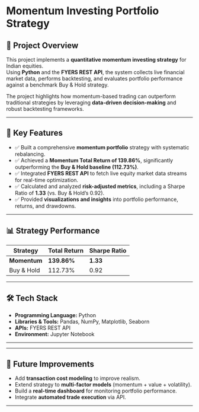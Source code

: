 # Momentum Investing Portfolio Strategy  

## 📖 Project Overview  
This project implements a **quantitative momentum investing strategy** for Indian equities.  
Using **Python** and the **FYERS REST API**, the system collects live financial market data, performs backtesting, and evaluates portfolio performance against a benchmark Buy & Hold strategy.  

The project highlights how momentum-based trading can outperform traditional strategies by leveraging **data-driven decision-making** and robust backtesting frameworks.  

---

## 🚀 Key Features  
- ✅ Built a comprehensive **momentum portfolio** strategy with systematic rebalancing.  
- ✅ Achieved a **Momentum Total Return of 139.86%**, significantly outperforming the **Buy & Hold baseline (112.73%)**.  
- ✅ Integrated **FYERS REST API** to fetch live equity market data streams for real-time optimization.  
- ✅ Calculated and analyzed **risk-adjusted metrics**, including a Sharpe Ratio of **1.33** (vs. Buy & Hold’s 0.92).  
- ✅ Provided **visualizations and insights** into portfolio performance, returns, and drawdowns.  

---

## 📊 Strategy Performance  
| Strategy        | Total Return | Sharpe Ratio |
|-----------------|--------------|--------------|
| **Momentum**    | **139.86%**  | **1.33**     |
| Buy & Hold      | 112.73%      | 0.92         |

---

## 🛠️ Tech Stack  
- **Programming Language:** Python  
- **Libraries & Tools:** Pandas, NumPy, Matplotlib, Seaborn  
- **APIs:** FYERS REST API  
- **Environment:** Jupyter Notebook  

---


---

## 🔮 Future Improvements  
- Add **transaction cost modeling** to improve realism.  
- Extend strategy to **multi-factor models** (momentum + value + volatility).  
- Build a **real-time dashboard** for monitoring portfolio performance.  
- Integrate **automated trade execution** via API.  

---

